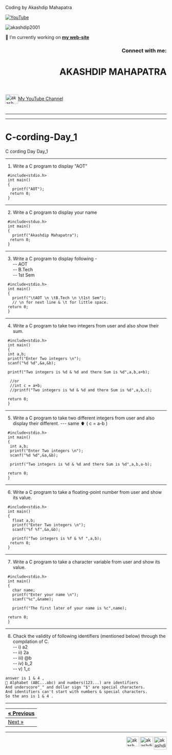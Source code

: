 Coding by Akashdip Mahapatra

[![YouTube](https://yt3.ggpht.com/7tPHyFi7-QyTnhpc484ZzTuRp0fZSY-CUuykvzuKdKYIwt0fmw98SWMqwRy_7pZ6LQzEYJlvXA=s88-c-k-c0x00ffffff-no-rj-mo)](https://www.youtube.com/channel/UCxvmp634YDc41xCWOdvWqoQ)

<p align="left"> <img src="https://komarev.com/ghpvc/?username=akashdip2001&label=Profile%20views&color=0e75b6&style=flat" alt="akashdip2001" /> </p>

 🔭 I’m currently working on [**my web-site**](https://akashdip2001.github.io/linktree/)
 <h3 align="right">Connect with me:</h3>
 
<h1 align="right">AKASHDIP MAHAPATRA</h1>

<br>
<br>
<a href="https://www.youtube.com/c/akash aot" target="blank"><img align="center" src="https://raw.githubusercontent.com/rahuldkjain/github-profile-readme-generator/master/src/images/icons/Social/youtube.svg" alt="akash aot" height="30" width="40" />My YouTube Channel</a>
<br>
<br>

---
---
# C-cording-Day_1
C cording Day Day_1 

---
1) Write a C program to display "AOT"
```
 #include<stdio.h>
 int main()
 {
   printf("AOT");
  return 0;
 }
 ```
 ---
 2) Write a C program to display your name
 ```
  #include<stduo.h>
  int main()
  {
    printf("Akashdip Mahapatra");
   return 0;
  }
```
---
3) Write a C program to display following - <br/>
  -- AOT <br/>
  -- B.Tech <br/>
  -- 1st Sem <br/>
```
 #include<stdio.h>
 int main()
 {
   printf("\tAOT \n \tB.Tech \n \t1st Sem"); 
   // \n for next line & \t for little space.
 return 0;
 }
```
---
4) Write a C program to take two integers from user and also show their sum.   
```
 #include<stdio.h>
 int main()
 {
 int a,b;
 printf("Enter Two integers \n");
 scanf("%d %d",&a,&b);
   
 printf("Two integers is %d & %d and there Sum is %d",a,b,a+b);
       
  //or
  //int c = a+b;
  //printf("Two integers is %d & %d and there Sum is %d",a,b,c);
       
 return 0;
 }
```
---
5) Write a C program to take two different integers from user and also display their different. --- same ⬆️ ( c = a-b )
```
 #include<stdio.h>
 int main()
 {
  int a,b;
  printf("Enter Two integers \n");
  scanf("%d %d",&a,&b);
   
  printf("Two integers is %d & %d and there Sum is %d",a,b,a-b);
       
 return 0;
 }
```
---
6) Write a C program to take a floating-point number from user and show its value.
``` 
 #include<stdio.h>
 int main()
 {
   float a,b;
   printf("Enter Two integers \n");
   scanf("%f %f",&a,&b);
 
   printf("Two integers is %f & %f ",a,b);
  return 0;
 }
```
---
7) Write a C program to take a character variable from user and show its value.
```
 #include<stdio.h>
 int main()
 {
   char name;
   printf("Enter your name \n");
   scanf("%c",&name);
       
   printf("The first later of your name is %c",name);
              
 return 0;
 }
```
---
8) Chack the validity of following identifiers (mentioned below) through the compilation of C. <br/>
      -- i)   a2 <br/>
      -- ii)  2a <br/>
      -- iii) @b <br/>
      -- iv)  b_2 <br/>
      -- v)   1_c <br/>
```
answer is 1 & 4 , 
🌿 Alphabet (ABC...abc) and numbers(123...) are identifiers 
And underscore"_" and dollar sign "$" are special characters. 
And identifiers can't start with numbers & special characters.
So the ans is 1 & 4 .
```
---

| <a href="https://www.youtube.com/c/akash aot" class="previous">&laquo; Previous</a> <br/> |
|--------------------------------------------------------------------------------------|
| <a href="https://akashdip2001.github.io/C-cording-Day_2/" class="next">Next &raquo;</a> |

---
 <a href="https://akashdip2001.github.io/linktree/" target="blank"><img align="right" src="https://yt3.ggpht.com/7tPHyFi7-QyTnhpc484ZzTuRp0fZSY-CUuykvzuKdKYIwt0fmw98SWMqwRy_7pZ6LQzEYJlvXA=s88-c-k-c0x00ffffff-no-rj-mo" alt="akashdip2001" height="40" width="40" /></a>
<a href="https://linkedin.com/in/akashdip-mahapatra-330687204" target="blank"><img align="right" src="https://raw.githubusercontent.com/rahuldkjain/github-profile-readme-generator/master/src/images/icons/Social/linked-in-alt.svg" alt="akashdip-mahapatra-330687204" height="30" width="40" /></a>
<a href="https://www.youtube.com/c/akash aot" target="blank"><img align="right" src="https://raw.githubusercontent.com/rahuldkjain/github-profile-readme-generator/master/src/images/icons/Social/youtube.svg" alt="akash aot" height="30" width="40" /></a>
